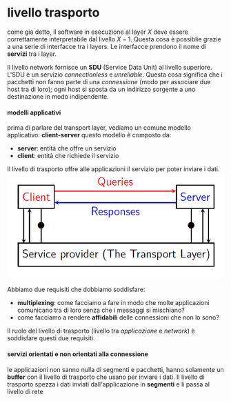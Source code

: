# livello trasporto

come gia detto, il software in esecuzione al layer $X$ deve essere correttamente interpretabile dal livello $X-1$. Questa cosa è possiblie grazie a una serie di interfacce tra i layers.
Le interfacce prendono il nome di **servizi** tra i layer.

Il livello network fornisce un **SDU** (Service Data Unit) al livello superiore. L'SDU è un servizio *connectionless* e *unreliable*. Questa cosa significa che i pacchetti non fanno parte di una *connessione* (modo per associare due host tra di loro); ogni host si sposta da un indirizzo sorgente a uno destinazione in modo indipendente.

#### modelli applicativi
prima di parlare del transport layer, vediamo un comune modello applicativo: **client-server**
questo modello è composto da:
- **server**: entità che offre un servizio
- **client**: entità che richiede il servizio

Il livello di trasporto offre alle applicazioni il servizio per poter inviare i dati.
![client-server](./assets/08/client-server.png)

Abbiamo due requisiti che dobbiamo soddisfare:
- **multiplexing**: come facciamo a fare in modo che molte applicazioni comunicano tra di loro senza che i messaggi si mischiano?
- come facciamo a rendere **affidabili** delle connessioni che non lo sono?

Il ruolo del livello di trasporto (livello tra *applicazione* e *network*) è soddisfare questi due requisiti.

#### servizi orientati e non orientati alla connessione
le applicazioni non sanno nulla di segmenti e pacchetti, hanno solamente un **buffer** con il livello di trasporto che usano per inviare i dati.
Il livello di trasporto spezza i dati inviati dall'applicazione in **segmenti** e li passa al livello di rete


